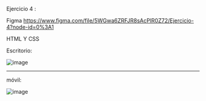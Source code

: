 Ejercicio 4 :

Figma
https://www.figma.com/file/5WGwa6ZRFJR8sAcPlR0Z72/Ejercicio-4?node-id=0%3A1



HTML Y CSS

Escritorio:


![image](https://user-images.githubusercontent.com/58921913/128784474-a0590bc9-c93e-4f6b-964d-16d00f5e54a6.png)
****


móvil:


![image](https://user-images.githubusercontent.com/58921913/128784509-0b8aa46d-2995-48ff-a928-e1f03f9ee94e.png)




